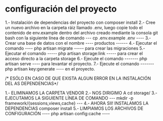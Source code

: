 # configuración del proyecto
1.- Instalación de dependencias del proyecto con composer install
2.- Cree un nuevo archivo en la carpeta ráiz llamado .env, luego copie todo el contenido de env.example dentro del archivo creado mediante la consola git bash con la siguiente línea de comando --- cp .env.example .env  ----
3.- Crear una base de datos con el nombre ---- productos ------
4.- Ejecutar el comando ---- php artisan migrate ----- para crear las migraciones
5.- Ejecutar el comando ----- php artisan storage:link ----- para crear el acceso directo a la carpeta storage
6.- Ejecute el comando ------- php artisan serve ---- para levantar el proyecto.
7.- Ejecute el comando ------- php artisan key:generate ---- en el proyecto.



/* ESÓLO EN CASO DE QUE EXISTA ALGUN ERROR EN LA INSTALACIÓN DEL AS DEPENDENCIAS*/

1.- ELIMINAMOS LA CARPETA VENDOR
2.- NOS DIRIGIMO A cd storage/
3.- EJECUTAMOS LA SIGUIENTE LÍNEA DE COMANDO ---  mkdir -p framework/{sessions,views,cache} ---
4.- AHORA SII! INSTALAMOS LA DEPENDENCIAS composer install
5.- LIMPIAMOS LOS ARCHIVOS DE CONFIGURACIÓN ---- php artisan config:cache ----
